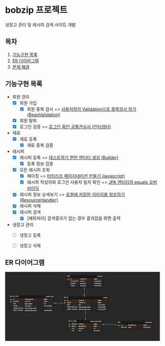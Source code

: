 # bobzip 프로젝트
냉장고 관리 및 레시피 검색 사이트 개발 


## 목차
1. [기능구현 목록](#기능구현-목록)
2. [ER 다이어그램](#er-다이어그램)
3. [문제 해결](#문제_해결)


## 기능구현 목록

* 회원 관리
  * [x] 회원 가입
    * [x] 회원 중복 검사 => [사용자정의 Validation으로 중복검사 하기 (BeanValidation)](https://flowerdragon95.tistory.com/196)
  * [x] 회원 탈퇴 
  * [x] 로그인 검증 => [로그인 확인 공통관심사 (인터셉터)](https://flowerdragon95.tistory.com/197) 
* 재료
  * [x] 재료 등록
    * [x] 재료 중복 검증
* 레시피
  * [x] 레시피 등록 => [테스트하기 편한 엔티티 생성 (Builder)](https://flowerdragon95.tistory.com/195)
    * [x] 등록 정보 검증
  * [x] 모든 레시피 조회
    * [x] 페이징 => [타임리프 페이지네이션 만들기 (javascript)](https://flowerdragon95.tistory.com/201)
    * [x] 레시피 작성자와 로그인 사용자 일치 확인 => [JPA 엔티티의 equals 오버라이딩](https://flowerdragon95.tistory.com/200)
  * [x] 레시피 정보 상세보기 => [로컬에 저장된 이미지를 참조하기 (ResourceHandler)](https://flowerdragon95.tistory.com/199)
  * [x] 레시피 삭제 
  * [x] 레시피 검색 
    * [x] [예외처리] 검색결과가 없는 경우 결과없음 화면 출력
* 냉장고 관리
  * [ ] 냉장고 등록 
  * [ ] 냉장고 삭제


## ER 다이어그램
![img.png](img.png)
